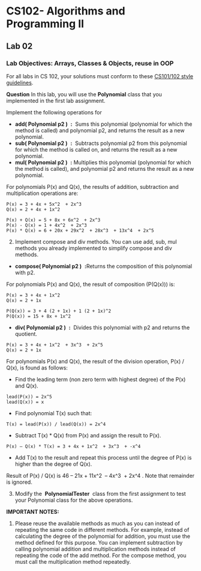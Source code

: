 # CS102- Algorithms and Programming II

## Lab 02

### **Lab Objectives:** ​Arrays, Classes & Objects, reuse in OOP

For all labs in CS 102, your solutions must conform to these [CS101/102 style
guidelines](http://www.cs.bilkent.edu.tr/~adayanik/cs101/practicalwork/styleguidelines.htm).

**Question** ​In this lab, you will use the ​ **Polynomial** ​class that you implemented in the first lab assignment.

Implement the following operations for

* **add( Polynomial p2 )** ​ **:** ​ Sums this polynomial (polynomial for which the method is called) and polynomial p2, and returns the result as a new polynomial.
* **sub( Polynomial p2 )** ​ **:** ​ Subtracts polynomial p2 from this polynomial for which the method is called on, and returns the result as a new polynomial.
* **mul( Polynomial p2 )** ​ **:** ​ Multiplies this polynomial (polynomial for which the method is called), and polynomial p2 and returns the result as a new polynomial.

For polynomials P(x) and Q(x), the results of addition, subtraction and multiplication
operations are:

``P(x) = 3 + 4x + 5x​^2 ​ + 2x​^3``  
``Q(x) = 2 + 4x + 1x​^2``  

``P(x) + Q(x) = 5 + 8x + 6x​^2 ​ + 2x​^3``  
``P(x) - Q(x) = 1 + 4x​^2 ​ + 2x​^3``  
``P(x) * Q(x) = 6 + 20x + 29x​^2 ​ + 28x​^3 ​ + 13x​^4 ​ + 2x​^5``  

2. Implement compose and div methods. You can use add, sub, mul methods you already implemented to simplify compose and div methods.

* **compose( Polynomial p2 )** ​ **:** ​Returns the composition of this polynomial with p2.


For polynomials P(x) and Q(x), the result of composition (P(Q(x))) is:

``P(x) = 3 + 4x + 1x​^2``   
``Q(x) = 2 + 1x``   

``P(Q(x)) = 3 + 4 (2 + 1x) + 1 (2 + 1x)​^2``  
``P(Q(x)) = 15 + 8x + 1x​^2``

* **div( Polynomial p2 )** ​ **:** ​ Divides this polynomial with p2 and returns the quotient.

``P(x) = 3 + 4x + 1x​^2 ​ + 3x​^3 ​ + 2x​^5``  
``Q(x) = 2 + 1x``  

For polynomials P(x) and Q(x), the result of the division operation, P(x) / Q(x), is found as follows:

* Find the leading term (non zero term with highest degree) of the P(x) and Q(x).

``lead(P(x)) = 2x​^5``  
``lead(Q(x)) = x``  
* Find polynomial T(x) such that:  

``T(x) = lead(P(x)) / lead(Q(x)) = 2x​^4``  
* Subtract T(x) * Q(x) from P(x) and assign the result to P(x).  

``P(x) – Q(x) * T(x) = 3 + 4x + 1x​^2 ​ + 3x​^3 ​ + -x​^4``  

* Add T(x) to the result and repeat this process until the degree of P(x) is higher than the degree of Q(x).


Result of P(x) / Q(x) is 46 – 21x + 11x​^2 ​ – 4x​^3 ​ + 2x​^4 ​. Note that remainder is ignored.

3. Modify the ​ **PolynomialTester** ​ class from the first assignment to test your Polynomial
    class for the above operations.

**IMPORTANT NOTES:**
1. Please reuse the available methods as much as you can instead of repeating the
same code in different methods. For example, instead of calculating the degree of
the polynomial for addition, you must use the method defined for this purpose. You
can implement subtraction by calling polynomial addition and multiplication methods
instead of repeating the code of the add method. For the compose method, you must
call the multiplication method repeatedly.


